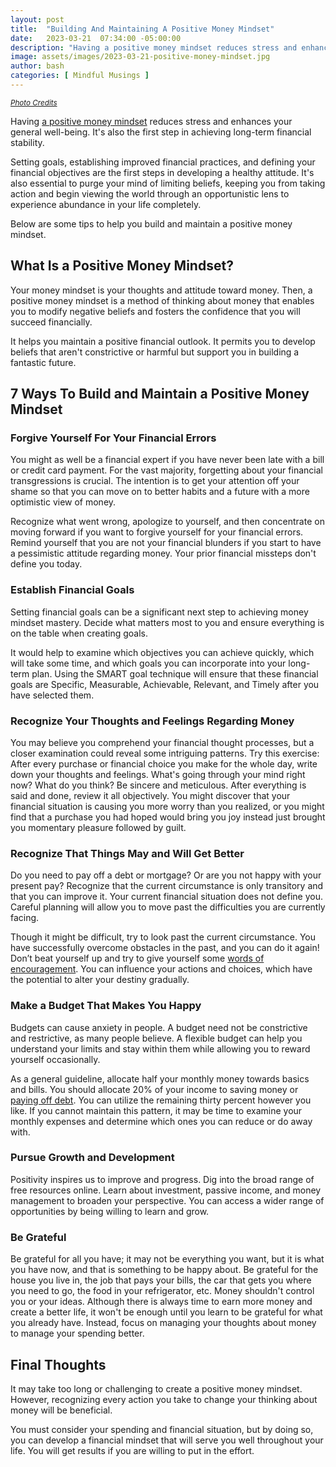 ```yaml
---
layout: post
title:  "Building And Maintaining A Positive Money Mindset"
date:   2023-03-21  07:34:00 -05:00:00
description: "Having a positive money mindset reduces stress and enhances your general well-being. It's also the first step in achieving long-term financial stability."
image: assets/images/2023-03-21-positive-money-mindset.jpg
author: bash
categories: [ Mindful Musings ]
---
```

<small><em>[Photo Credits](https://www.istockphoto.com/photo/woman-doing-finances-at-home-on-smart-phone-gm1172587375-325364005)</em></small>

Having [a positive money mindset](https://payment1.com/2019/06/10/how-to-change-your-money-mindset-for-the-better/) reduces stress and enhances your general well-being. It's also the first step in achieving long-term financial stability.

Setting goals, establishing improved financial practices, and defining your financial objectives are the first steps in developing a healthy attitude. It's also essential to purge your mind of limiting beliefs, keeping you from taking action and begin viewing the world through an opportunistic lens to experience abundance in your life completely.

Below are some tips to help you build and maintain a positive money mindset. 

## What Is a Positive Money Mindset?

Your money mindset is your thoughts and attitude toward money. Then, a positive money mindset is a method of thinking about money that enables you to modify negative beliefs and fosters the confidence that you will succeed financially.

It helps you maintain a positive financial outlook. It permits you to develop beliefs that aren't constrictive or harmful but support you in building a fantastic future.

## 7 Ways To Build and Maintain a Positive Money Mindset

### Forgive Yourself For Your Financial Errors

You might as well be a financial expert if you have never been late with a bill or credit card payment. For the vast majority, forgetting about your financial transgressions is crucial. The intention is to get your attention off your shame so that you can move on to better habits and a future with a more optimistic view of money.

Recognize what went wrong, apologize to yourself, and then concentrate on moving forward if you want to forgive yourself for your financial errors. Remind yourself that you are not your financial blunders if you start to have a pessimistic attitude regarding money. Your prior financial missteps don't define you today.

### Establish Financial Goals

Setting financial goals can be a significant next step to achieving money mindset mastery. Decide what matters most to you and ensure everything is on the table when creating goals.

It would help to examine which objectives you can achieve quickly, which will take some time, and which goals you can incorporate into your long-term plan. Using the SMART goal technique will ensure that these financial goals are Specific, Measurable, Achievable, Relevant, and Timely after you have selected them.

### Recognize Your Thoughts and Feelings Regarding Money

You may believe you comprehend your financial thought processes, but a closer examination could reveal some intriguing patterns. Try this exercise: After every purchase or financial choice you make for the whole day, write down your thoughts and feelings. What's going through your mind right now? What do you think? Be sincere and meticulous. After everything is said and done, review it all objectively. You might discover that your financial situation is causing you more worry than you realized, or you might find that a purchase you had hoped would bring you joy instead just brought you momentary pleasure followed by guilt. 

### Recognize That Things May and Will Get Better

Do you need to pay off a debt or mortgage? Or are you not happy with your present pay? Recognize that the current circumstance is only transitory and that you can improve it. Your current financial situation does not define you. Careful planning will allow you to move past the difficulties you are currently facing.

Though it might be difficult, try to look past the current circumstance. You have successfully overcome obstacles in the past, and you can do it again! Don’t beat yourself up and try to give yourself some [words of encouragement](/2022/more-than-words-7-impacts-of-positive-words-of-encouragement). You can influence your actions and choices, which have the potential to alter your destiny gradually.

### Make a Budget That Makes You Happy

Budgets can cause anxiety in people. A budget need not be constrictive and restrictive, as many people believe. A flexible budget can help you understand your limits and stay within them while allowing you to reward yourself occasionally. 

As a general guideline, allocate half your monthly money towards basics and bills. You should allocate 20% of your income to saving money or [paying off debt](/2022/effective-ways-to-pay-off-debts). You can utilize the remaining thirty percent however you like. If you cannot maintain this pattern, it may be time to examine your monthly expenses and determine which ones you can reduce or do away with.

### Pursue Growth and Development

Positivity inspires us to improve and progress. Dig into the broad range of free resources online. Learn about investment, passive income, and money management to broaden your perspective. You can access a wider range of opportunities by being willing to learn and grow.

### Be Grateful

Be grateful for all you have; it may not be everything you want, but it is what you have now, and that is something to be happy about. Be grateful for the house you live in, the job that pays your bills, the car that gets you where you need to go, the food in your refrigerator, etc. Money shouldn't control you or your ideas. Although there is always time to earn more money and create a better life, it won't be enough until you learn to be grateful for what you already have. Instead, focus on managing your thoughts about money to manage your spending better.

## Final Thoughts

It may take too long or challenging to create a positive money mindset. However, recognizing every action you take to change your thinking about money will be beneficial.

You must consider your spending and financial situation, but by doing so, you can develop a financial mindset that will serve you well throughout your life. You will get results if you are willing to put in the effort.
